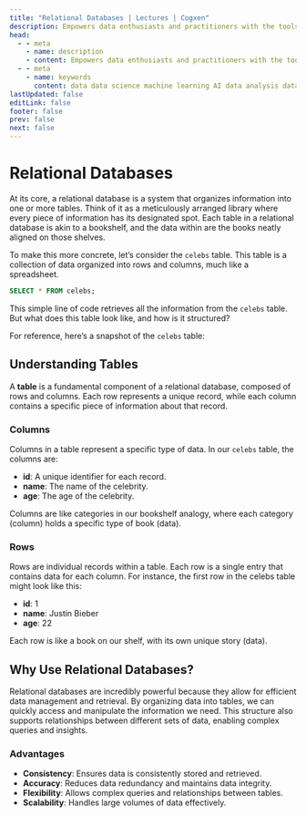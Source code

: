 ```yaml
---
title: "Relational Databases | Lectures | Cogxen"
description: Empowers data enthusiasts and practitioners with the tools and knowledge to unlock the potential of data.
head:
  - - meta
    - name: description
    - content: Empowers data enthusiasts and practitioners with the tools and knowledge to unlock the potential of data.
  - - meta
    - name: keywords
      content: data data science machine learning AI data analysis data-driven data enthusiasts data practitioners
lastUpdated: false
editLink: false
footer: false
prev: false
next: false
---
```


# Relational Databases

At its core, a relational database is a system that organizes information into one or more tables. Think of it as a meticulously arranged library where every piece of information has its designated spot. Each table in a relational database is akin to a bookshelf, and the data within are the books neatly aligned on those shelves.

To make this more concrete, let’s consider the `celebs` table. This table is a collection of data organized into rows and columns, much like a spreadsheet.

```sql
SELECT * FROM celebs;
```

This simple line of code retrieves all the information from the `celebs` table. But what does this table look like, and how is it structured?

For reference, here’s a snapshot of the `celebs` table:

<ImageCard
img_url="https://i.imgur.com/d2rovgy.png"
caption="Query Results"
copyright_owner="codecademy.com"
:bordered="true"
/>

## Understanding Tables

A **table** is a fundamental component of a relational database, composed of rows and columns. Each row represents a unique record, while each column contains a specific piece of information about that record.

### Columns

Columns in a table represent a specific type of data. In our `celebs` table, the columns are:

- **id**: A unique identifier for each record.
- **name**: The name of the celebrity.
- **age**: The age of the celebrity.

Columns are like categories in our bookshelf analogy, where each category (column) holds a specific type of book (data).

### Rows

Rows are individual records within a table. Each row is a single entry that contains data for each column. For instance, the first row in the celebs table might look like this:

- **id**: 1
- **name**: Justin Bieber
- **age**: 22

Each row is like a book on our shelf, with its own unique story (data).

## Why Use Relational Databases?

Relational databases are incredibly powerful because they allow for efficient data management and retrieval. By organizing data into tables, we can quickly access and manipulate the information we need. This structure also supports relationships between different sets of data, enabling complex queries and insights.

### Advantages

- **Consistency**: Ensures data is consistently stored and retrieved.
- **Accuracy**: Reduces data redundancy and maintains data integrity.
- **Flexibility**: Allows complex queries and relationships between tables.
- **Scalability**: Handles large volumes of data effectively.
